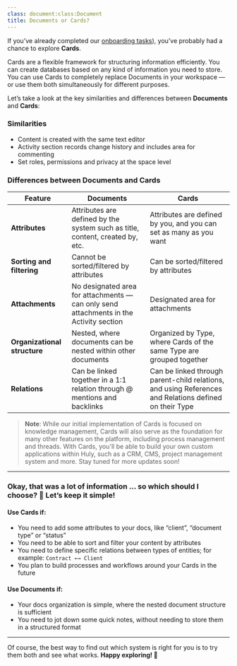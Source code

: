 ```yaml
---
class: document:class:Document
title: Documents or Cards?
---
```


If you’ve already completed our [onboarding tasks](../Welcome%20to%20Huly/1.Welcome.md)), you’ve probably had a chance to explore **Cards**.

Cards are a flexible framework for structuring information efficiently. You can create databases based on any kind of information you need to store. You can use Cards to completely replace Documents in your workspace — or use them both simultaneously for different purposes.

Let’s take a look at the key similarities and differences between **Documents** and **Cards**:

### Similarities

- Content is created with the same text editor  
- Activity section records change history and includes area for commenting
- Set roles, permissions and privacy at the space level


### Differences between Documents and Cards

| Feature | Documents | Cards |
|--------|-----------|-------|
| **Attributes** | Attributes are defined by the system such as title, content, created by, etc. | Attributes are defined by you, and you can set as many as you want |
| **Sorting and filtering** | Cannot be sorted/filtered by attributes | Can be sorted/filtered by attributes |
| **Attachments** | No designated area for attachments — can only send attachments in the Activity section | Designated area for attachments |
| **Organizational structure** | Nested, where documents can be nested within other documents | Organized by Type, where Cards of the same Type are grouped together |
| **Relations** | Can be linked together in a 1:1 relation through @ mentions and backlinks | Can be linked through parent-child relations, and using References and Relations defined on their Type |


> **Note**: While our initial implementation of Cards is focused on knowledge management, Cards will also serve as the foundation for many other features on the platform, including process management and threads. With Cards, you'll be able to build your own custom applications within Huly, such as a CRM, CMS, project management system and more. Stay tuned for more updates soon!

---

### Okay, that was a lot of information … so which should I choose? 🥴 Let’s keep it simple!

#### Use Cards if:

- You need to add some attributes to your docs, like “client”, “document type” or “status”  
- You need to be able to sort and filter your content by attributes  
- You need to define specific relations between types of entities; for example: `Contract ←→ Client`  
- You plan to build processes and workflows around your Cards in the future  

#### Use Documents if:

- Your docs organization is simple, where the nested document structure is sufficient  
- You need to jot down some quick notes, without needing to store them in a structured format  

---

Of course, the best way to find out which system is right for you is to try them both and see what works. **Happy exploring! 🚀**
